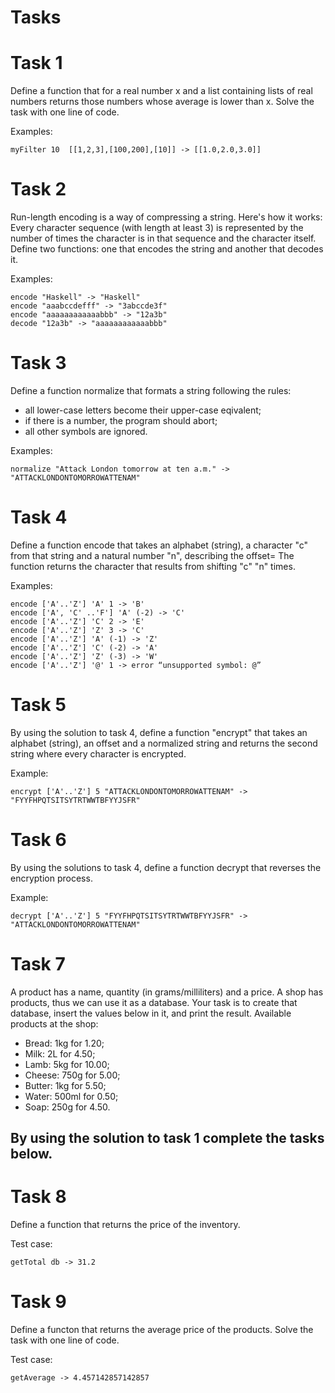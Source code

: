 # Tasks

# Task 1
Define a function that for a real number x and a list containing lists of real numbers returns those numbers whose average is lower than x. Solve the task with one line of code.

Examples:

    myFilter 10  [[1,2,3],[100,200],[10]] -> [[1.0,2.0,3.0]]
    
# Task 2
Run-length encoding is a way of compressing a string. Here's how it works: Every character sequence (with length at least 3) is represented by the number of times the character is in that sequence and the character itself. Define two functions: one that encodes the string and another that decodes it.

Examples:

    encode "Haskell" -> "Haskell"
    encode "aaabccdefff" -> "3abccde3f"
    encode "aaaaaaaaaaaabbb" -> "12a3b"
    decode "12a3b" -> "aaaaaaaaaaaabbb"

# Task 3
Define a function normalize that formats a string following the rules:

 - all lower-case letters become their upper-case eqivalent;
 - if there is a number, the program should abort;
 - all other symbols are ignored.

Examples: 

    normalize "Attack London tomorrow at ten a.m." -> "ATTACKLONDONTOMORROWATTENAM"

# Task 4
Define a function encode that takes an alphabet (string), a character "c" from that string and a natural number "n", describing the offset= The function returns the character that results from shifting "c" "n" times.

Examples: 

    encode ['A'..'Z'] 'A' 1 -> 'B'
    encode ['A', 'C' ..'F'] 'A' (-2) -> 'C'
    encode ['A'..'Z'] 'C' 2 -> 'E'
    encode ['A'..'Z'] 'Z' 3 -> 'C'
    encode ['A'..'Z'] 'A' (-1) -> 'Z'
    encode ['A'..'Z'] 'C' (-2) -> 'A'
    encode ['A'..'Z'] 'Z' (-3) -> 'W'
    encode ['A'..'Z'] '@' 1 -> error “unsupported symbol: @”

# Task 5
By using the solution to task 4, define a function "encrypt" that takes an alphabet (string), an offset and a normalized string and returns the second string where every character is encrypted.

Example:

    encrypt ['A'..'Z'] 5 "ATTACKLONDONTOMORROWATTENAM" -> "FYYFHPQTSITSYTRTWWTBFYYJSFR"

# Task 6
By using the solutions to task 4, define a function decrypt that reverses the encryption process.

Example:

    decrypt ['A'..'Z'] 5 "FYYFHPQTSITSYTRTWWTBFYYJSFR" -> "ATTACKLONDONTOMORROWATTENAM"

# Task 7
A product has a name, quantity (in grams/milliliters) and a price. A shop has products, thus we can use it as a database. Your task is to create that database, insert the values below in it, and print the result.
Available products at the shop:

 - Bread: 1kg for 1.20;
 - Milk: 2L for 4.50;
 - Lamb: 5kg for 10.00;
 - Cheese: 750g for 5.00;
 - Butter: 1kg for 5.50;
 - Water: 500ml for 0.50;
 - Soap: 250g for 4.50.

## By using the solution to task 1 complete the tasks below.

# Task 8
Define a function that returns the price of the inventory.

Test case:

    getTotal db -> 31.2

# Task 9
Define a functon that returns the average price of the products. Solve the task with one line of code.

Test case:

    getAverage -> 4.457142857142857